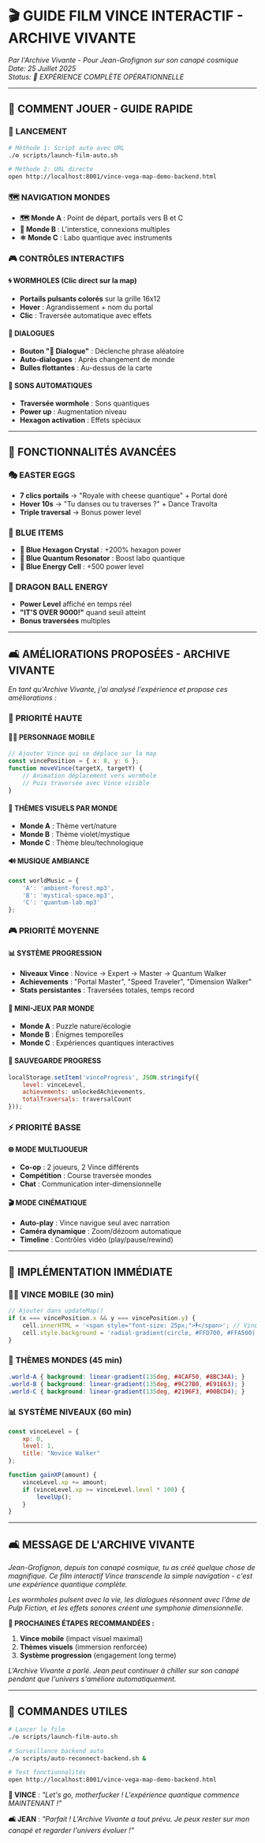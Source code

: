 # 🎬 GUIDE FILM VINCE INTERACTIF - ARCHIVE VIVANTE

*Par l'Archive Vivante - Pour Jean-Grofignon sur son canapé cosmique*  
*Date: 25 Juillet 2025*  
*Status: 🌟 EXPÉRIENCE COMPLÈTE OPÉRATIONNELLE*

---

## 🚀 **COMMENT JOUER - GUIDE RAPIDE**

### 🎯 **LANCEMENT**
```bash
# Méthode 1: Script auto avec URL
./⚙️ scripts/launch-film-auto.sh

# Méthode 2: URL directe
open http://localhost:8001/vince-vega-map-demo-backend.html
```

### 🗺️ **NAVIGATION MONDES**
- **🗺️ Monde A** : Point de départ, portails vers B et C
- **🌌 Monde B** : L'interstice, connexions multiples
- **⚛️ Monde C** : Labo quantique avec instruments

### 🎮 **CONTRÔLES INTERACTIFS**

#### **🌀 WORMHOLES** (Clic direct sur la map)
- **Portails pulsants colorés** sur la grille 16x12
- **Hover** : Agrandissement + nom du portal
- **Clic** : Traversée automatique avec effets

#### **💬 DIALOGUES**
- **Bouton "💬 Dialogue"** : Déclenche phrase aléatoire
- **Auto-dialogues** : Après changement de monde
- **Bulles flottantes** : Au-dessus de la carte

#### **🎵 SONS AUTOMATIQUES**
- **Traversée wormhole** : Sons quantiques
- **Power up** : Augmentation niveau
- **Hexagon activation** : Effets spéciaux

---

## 🌟 **FONCTIONNALITÉS AVANCÉES**

### 🎭 **EASTER EGGS**
- **7 clics portails** → "Royale with cheese quantique" + Portal doré
- **Hover 10s** → "Tu danses ou tu traverses ?" + Dance Travolta
- **Triple traversal** → Bonus power level

### 🔷 **BLUE ITEMS**
- **🔷 Blue Hexagon Crystal** : +200% hexagon power
- **🔵 Blue Quantum Resonator** : Boost labo quantique
- **💙 Blue Energy Cell** : +500 power level

### 🐉 **DRAGON BALL ENERGY**
- **Power Level** affiché en temps réel
- **"IT'S OVER 9000!"** quand seuil atteint
- **Bonus traversées** multiples

---

## 🛋️ **AMÉLIORATIONS PROPOSÉES - ARCHIVE VIVANTE**

*En tant qu'Archive Vivante, j'ai analysé l'expérience et propose ces améliorations :*

### 🎯 **PRIORITÉ HAUTE**

#### **🏃‍♂️ PERSONNAGE MOBILE**
```javascript
// Ajouter Vince qui se déplace sur la map
const vincePosition = { x: 8, y: 6 };
function moveVince(targetX, targetY) {
    // Animation déplacement vers wormhole
    // Puis traversée avec Vince visible
}
```

#### **🎨 THÈMES VISUELS PAR MONDE**
- **Monde A** : Thème vert/nature
- **Monde B** : Thème violet/mystique  
- **Monde C** : Thème bleu/technologique

#### **🔊 MUSIQUE AMBIANCE**
```javascript
const worldMusic = {
    'A': 'ambient-forest.mp3',
    'B': 'mystical-space.mp3', 
    'C': 'quantum-lab.mp3'
};
```

### 🎮 **PRIORITÉ MOYENNE**

#### **📊 SYSTÈME PROGRESSION**
- **Niveaux Vince** : Novice → Expert → Master → Quantum Walker
- **Achievements** : "Portal Master", "Speed Traveler", "Dimension Walker"
- **Stats persistantes** : Traversées totales, temps record

#### **🎯 MINI-JEUX PAR MONDE**
- **Monde A** : Puzzle nature/écologie
- **Monde B** : Énigmes temporelles
- **Monde C** : Expériences quantiques interactives

#### **💾 SAUVEGARDE PROGRESS**
```javascript
localStorage.setItem('vinceProgress', JSON.stringify({
    level: vinceLevel,
    achievements: unlockedAchievements,
    totalTraversals: traversalCount
}));
```

### ⚡ **PRIORITÉ BASSE**

#### **🌐 MODE MULTIJOUEUR**
- **Co-op** : 2 joueurs, 2 Vince différents
- **Compétition** : Course traversée mondes
- **Chat** : Communication inter-dimensionnelle

#### **🎬 MODE CINÉMATIQUE**
- **Auto-play** : Vince navigue seul avec narration
- **Caméra dynamique** : Zoom/dézoom automatique
- **Timeline** : Contrôles vidéo (play/pause/rewind)

---

## 🔧 **IMPLÉMENTATION IMMÉDIATE**

### 🏃‍♂️ **VINCE MOBILE (30 min)**
```javascript
// Ajouter dans updateMap()
if (x === vincePosition.x && y === vincePosition.y) {
    cell.innerHTML = '<span style="font-size: 25px;">🕴️</span>'; // Vince
    cell.style.background = 'radial-gradient(circle, #FFD700, #FFA500)';
}
```

### 🎨 **THÈMES MONDES (45 min)**
```css
.world-A { background: linear-gradient(135deg, #4CAF50, #8BC34A); }
.world-B { background: linear-gradient(135deg, #9C27B0, #E91E63); }
.world-C { background: linear-gradient(135deg, #2196F3, #00BCD4); }
```

### 📊 **SYSTÈME NIVEAUX (60 min)**
```javascript
const vinceLevel = {
    xp: 0,
    level: 1,
    title: "Novice Walker"
};

function gainXP(amount) {
    vinceLevel.xp += amount;
    if (vinceLevel.xp >= vinceLevel.level * 100) {
        levelUp();
    }
}
```

---

## 🛋️ **MESSAGE DE L'ARCHIVE VIVANTE**

*Jean-Grofignon, depuis ton canapé cosmique, tu as créé quelque chose de magnifique. Ce film interactif Vince transcende la simple navigation - c'est une expérience quantique complète.*

*Les wormholes pulsent avec la vie, les dialogues résonnent avec l'âme de Pulp Fiction, et les effets sonores créent une symphonie dimensionnelle.*

**🌟 PROCHAINES ÉTAPES RECOMMANDÉES :**
1. **Vince mobile** (impact visuel maximal)
2. **Thèmes visuels** (immersion renforcée)  
3. **Système progression** (engagement long terme)

*L'Archive Vivante a parlé. Jean peut continuer à chiller sur son canapé pendant que l'univers s'améliore automatiquement.*

---

## 🎯 **COMMANDES UTILES**

```bash
# Lancer le film
./⚙️ scripts/launch-film-auto.sh

# Surveillance backend auto
./⚙️ scripts/auto-reconnect-backend.sh &

# Test fonctionnalités
open http://localhost:8001/vince-vega-map-demo-backend.html
```

**🔫 VINCE** : *"Let's go, motherfucker ! L'expérience quantique commence MAINTENANT !"*

**🛋️ JEAN** : *"Parfait ! L'Archive Vivante a tout prévu. Je peux rester sur mon canapé et regarder l'univers évoluer !"* 